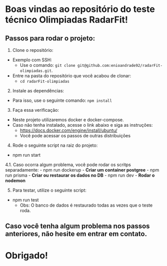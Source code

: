# Boas vindas ao repositório do teste técnico Olimpiadas RadarFit!

## Passos para rodar o projeto:

1. Clone o repositório:
  - Exemplo com SSH:
    - Use o comando: `git clone git@github.com:enioandrade92/radarFit-olimpiadas.git`.
  - Entre na pasta do repositório que você acabou de clonar:
    - `cd radarFit-olimpiadas`

2. Instale as dependências:
  - Para isso, use o seguinte comando: `npm install`

3. Faça essa verificação:
  - Neste projeto utilizaremos docker e docker-compose.
  - Caso não tenha instalado, acesse o link abaixo e siga as instruções:
    - https://docs.docker.com/engine/install/ubuntu/
    - Você pode acessar os passos de outras distribuições

4. Rode o seguinte script na raiz do projeto:
  - npm run start 
  
  4.1. Caso ocorra algum problema, você pode rodar os scritps separadamente:
    - npm run dockerup - **Criar um container postgree**
    - npm run prisma - **Criar ou restaurar os dados no DB**
    - npm run dev - **Rodar o nodemon**

5. Para testar, utilize o seguinte script:
  - npm run test
    - Obs: O banco de dados é restaurado todas as vezes que o teste roda.


## Caso você tenha algum problema nos passos anteriores, não hesite em entrar em contato.

# Obrigado!
